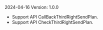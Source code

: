2024-04-16 Version: 1.0.0
- Support API CallBackThirdRightSendPlan.
- Support API CheckThirdRightSendPlan.



